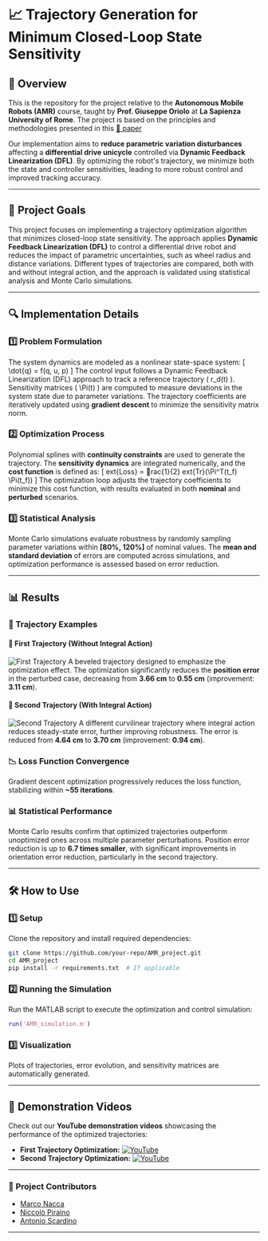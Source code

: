 # 📈 Trajectory Generation for Minimum Closed-Loop State Sensitivity

## 📌 Overview
This is the repository for the project relative to the **Autonomous Mobile Robots (AMR)** course, taught by **Prof. Giuseppe Oriolo** at **La Sapienza University of Rome**. The project is based on the principles and methodologies presented in this [📄 paper](https://ieeexplore.ieee.org/document/8460546)

Our implementation aims to **reduce parametric variation disturbances** affecting a **differential drive unicycle** controlled via **Dynamic Feedback Linearization (DFL)**. By optimizing the robot's trajectory, we minimize both the state and controller sensitivities, leading to more robust control and improved tracking accuracy.

---

## 🎯 Project Goals
This project focuses on implementing a trajectory optimization algorithm that minimizes closed-loop state sensitivity. The approach applies **Dynamic Feedback Linearization (DFL)** to control a differential drive robot and reduces the impact of parametric uncertainties, such as wheel radius and distance variations. Different types of trajectories are compared, both with and without integral action, and the approach is validated using statistical analysis and Monte Carlo simulations.

---

## 🔍 Implementation Details
### **1️⃣ Problem Formulation**
The system dynamics are modeled as a nonlinear state-space system:
  \[
  \dot{q} = f(q, u, p)
  \]
The control input follows a Dynamic Feedback Linearization (DFL) approach to track a reference trajectory \( r_d(t) \). Sensitivity matrices \( \Pi(t) \) are computed to measure deviations in the system state due to parameter variations. The trajectory coefficients are iteratively updated using **gradient descent** to minimize the sensitivity matrix norm.

### **2️⃣ Optimization Process**
Polynomial splines with **continuity constraints** are used to generate the trajectory. The **sensitivity dynamics** are integrated numerically, and the **cost function** is defined as:
  \[
  	ext{Loss} = rac{1}{2} 	ext{Tr}(\Pi^T(t_f) \Pi(t_f))
  \]
The optimization loop adjusts the trajectory coefficients to minimize this cost function, with results evaluated in both **nominal** and **perturbed** scenarios.

### **3️⃣ Statistical Analysis**
Monte Carlo simulations evaluate robustness by randomly sampling parameter variations within **\[80\%, 120\%\]** of nominal values. The **mean and standard deviation** of errors are computed across simulations, and optimization performance is assessed based on error reduction.

---

## 📊 Results
### **📌 Trajectory Examples**
#### **📍 First Trajectory (Without Integral Action)**
![First Trajectory](images/first_trajectory.png)
A beveled trajectory designed to emphasize the optimization effect. The optimization significantly reduces the **position error** in the perturbed case, decreasing from **3.66 cm** to **0.55 cm** (improvement: **3.11 cm**).

#### **📍 Second Trajectory (With Integral Action)**
![Second Trajectory](images/second_trajectory.png)
A different curvilinear trajectory where integral action reduces steady-state error, further improving robustness. The error is reduced from **4.64 cm** to **3.70 cm** (improvement: **0.94 cm**).

### **📉 Loss Function Convergence**
Gradient descent optimization progressively reduces the loss function, stabilizing within **~55 iterations**.

### **📊 Statistical Performance**
Monte Carlo results confirm that optimized trajectories outperform unoptimized ones across multiple parameter perturbations. Position error reduction is up to **6.7 times smaller**, with significant improvements in orientation error reduction, particularly in the second trajectory.

---

## 🛠️ How to Use
### **1️⃣ Setup**
Clone the repository and install required dependencies:
```bash
git clone https://github.com/your-repo/AMR_project.git
cd AMR_project
pip install -r requirements.txt  # If applicable
```

### **2️⃣ Running the Simulation**
Run the MATLAB script to execute the optimization and control simulation:
```matlab
run('AMR_simulation.m')
```

### **3️⃣ Visualization**
Plots of trajectories, error evolution, and sensitivity matrices are automatically generated.

---

## 🎥 Demonstration Videos
Check out our **YouTube demonstration videos** showcasing the performance of the optimized trajectories:
- **First Trajectory Optimization:** [![YouTube](https://img.shields.io/badge/YouTube-First_Trajectory-red?style=flat&logo=youtube)](https://www.youtube.com/your_video_link_1)
- **Second Trajectory Optimization:** [![YouTube](https://img.shields.io/badge/YouTube-Second_Trajectory-red?style=flat&logo=youtube)](https://www.youtube.com/your_video_link_2)

---

### 👥 Project Contributors

- [Marco Nacca](https://github.com/marconacca)  
- [Niccolò Piraino](https://github.com/Nickes10)  
- [Antonio Scardino](https://github.com/antoscardi)  

---
